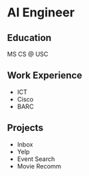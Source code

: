 # AI Engineer

## Education
MS CS @ USC

## Work Experience
- ICT
- Cisco
- BARC

## Projects
- Inbox
- Yelp
- Event Search
- Movie Recomm
